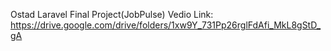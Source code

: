 Ostad Laravel Final Project(JobPulse) Vedio Link:
https://drive.google.com/drive/folders/1xw9Y_731Pp26rglFdAfi_MkL8gStD_gA
